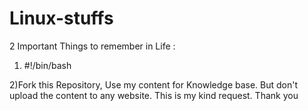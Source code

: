 # Linux-stuffs
2 Important Things to remember in Life :

1)  #!/bin/bash

2)Fork this Repository, Use my content for Knowledge base. But don't upload the content to any website. This is my kind request. Thank you

